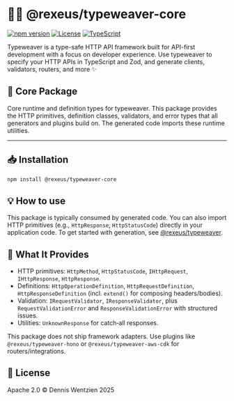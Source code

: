 # 🧵✨ @rexeus/typeweaver-core

[![npm version](https://img.shields.io/npm/v/@rexeus/typeweaver-core.svg)](https://www.npmjs.com/package/@rexeus/typeweaver-core)
[![License](https://img.shields.io/badge/License-Apache%202.0-blue.svg)](https://opensource.org/licenses/Apache-2.0)
[![TypeScript](https://img.shields.io/badge/TypeScript-Ready-blue.svg)](https://www.typescriptlang.org/)

Typeweaver is a type-safe HTTP API framework built for API-first development with a focus on
developer experience. Use typeweaver to specify your HTTP APIs in TypeScript and Zod, and generate
clients, validators, routers, and more ✨

## 📝 Core Package

Core runtime and definition types for typeweaver. This package provides the HTTP primitives,
definition classes, validators, and error types that all generators and plugins build on. The
generated code imports these runtime utilities.

---

## 📥 Installation

```bash
npm install @rexeus/typeweaver-core
```

## 💡 How to use

This package is typically consumed by generated code. You can also import HTTP primitives (e.g.,
`HttpResponse`, `HttpStatusCode`) directly in your application code. To get started with generation,
see [@rexeus/typeweaver](../cli/README.md).

## 🔧 What It Provides

- HTTP primitives: `HttpMethod`, `HttpStatusCode`, `IHttpRequest`, `IHttpResponse`, `HttpResponse`.
- Definitions: `HttpOperationDefinition`, `HttpRequestDefinition`, `HttpResponseDefinition` (incl.
  `extend()` for composing headers/bodies).
- Validation: `IRequestValidator`, `IResponseValidator`, plus `RequestValidationError` and
  `ResponseValidationError` with structured issues.
- Utilities: `UnknownResponse` for catch‑all responses.

This package does not ship framework adapters. Use plugins like `@rexeus/typeweaver-hono` or
`@rexeus/typeweaver-aws-cdk` for routers/integrations.

## 📄 License

Apache 2.0 © Dennis Wentzien 2025
